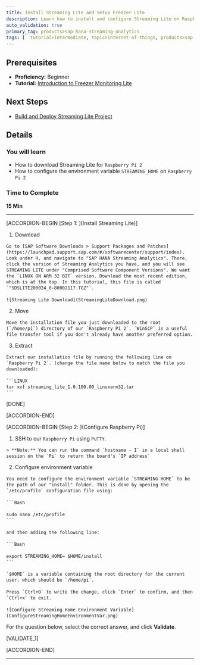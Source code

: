 ```yaml
---
title: Install Streaming Lite and Setup Freezer Lite
description: Learn how to install and configure Streaming Lite on Raspberry Pi 2. 
auto_validation: true
primary_tag: products>sap-hana-streaming-analytics
tags: [  tutorial>intermediate, topic>internet-of-things, products>sap-hana-streaming-analytics, products>sap-hana\,-express-edition ]
---
```


## Prerequisites  
 - **Proficiency:** Beginner
 - **Tutorial:** [Introduction to Freezer Monitoring Lite](https://developers.sap.com/tutorials/hsa-streaming-lite-freezer-monitoring-part1.html)

## Next Steps
   - [Build and Deploy Streaming Lite Project](https://developers.sap.com/tutorials/hsa-streaming-lite-freezer-monitoring-part3.html)

## Details
### You will learn  
 - How to download Streaming Lite for `Raspberry Pi 2`
 - How to configure the environment variable `STREAMING_HOME` on `Raspberry Pi 2`

### Time to Complete
**15 Min**

---

[ACCORDION-BEGIN [Step 1: ](Install Streaming Lite)]

  1. Download

    Go to [SAP Software Downloads > Support Packages and Patches](https://launchpad.support.sap.com/#/softwarecenter/support/index). Look under H, and navigate to "SAP HANA Streaming Analytics". There, click the version of Streaming Analytics you have, and you will see STREAMING LITE under "Comprised Software Component Versions". We want the `LINUX ON ARM 32 BIT` version. Download the most recent edition, which is at the top. In this tutorial, this file is called `"SDSLITE200024_0-80002117.TGZ"`.

    ![Streaming Lite Download](StreamingLiteDownload.png)

  2. Move

    Move the installation file you just downloaded to the root (`/home/pi`) directory of our `Raspberry Pi 2`. `WinSCP` is a useful file transfer tool if you don't already have another preferred option.

  3. Extract

    Extract our installation file by running the following line on `Raspberry Pi 2`. (change the file name below to match the file you downloaded):

    ```LINUX
    tar xvf streaming_lite_1.0.100.00_linuxarm32.tar
    ```

[DONE]

[ACCORDION-END]

[ACCORDION-BEGIN [Step 2: ](Configure Raspberry Pi)]

  1. SSH to our `Raspberry Pi` using `PuTTY`.

    > **Note:** You can run the command `hostname - I` in a local shell session on the `Pi` to return the board's `IP address`

  2. Configure environment variable

    You need to configure the environment variable `STREAMING HOME` to be the path of our "install" folder. This is done by opening the `/etc/profile` configuration file using:

    ```Bash

    sudo nano /etc/profile
    ```

    and then adding the following line:

    ```Bash

    export STREAMING_HOME= $HOME/install
    ```

    `$HOME` is a variable containing the root directory for the current user, which should be `/home/pi`.

    Press `Ctrl+O` to write the change, click `Enter` to confirm, and then `Ctrl+x` to exit.

    ![Configure Streaming Home Environment Variable](ConfigureStreamingHomeEnvironmentVar.png)

For the question below, select the correct answer, and click **Validate**.

[VALIDATE_1]

[ACCORDION-END]

---

